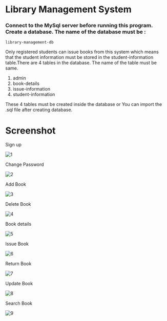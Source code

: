 
# Library Management System

### Connect to the MySql server before running this program. Create a database. The name of the database must be :
    library-management-db
Only registered students can issue books from this system which means that the student information must be stored in the student-information table.There are 4 tables in the database. The name of the table must be same.

1. admin
2. book-details
3. issue-information
4. student-information

These 4 tables must be created inside the database or You can import the .sql file after creating database.

# Screenshot


Sign up

![1](https://user-images.githubusercontent.com/52861859/119842603-a1dacc00-bf28-11eb-8582-1288287158cc.PNG) 

Change Password

![2](https://user-images.githubusercontent.com/52861859/119842615-a4d5bc80-bf28-11eb-8a6c-3b5d5ec9ec17.PNG)


Add Book

![3](https://user-images.githubusercontent.com/52861859/119842628-a8694380-bf28-11eb-94db-1c6896ee299d.PNG)

Delete Book

![4](https://user-images.githubusercontent.com/52861859/119842645-ab643400-bf28-11eb-8b49-f443865b409d.PNG)

Book details

![5](https://user-images.githubusercontent.com/52861859/119843036-fda55500-bf28-11eb-9799-abf7113674e2.PNG)

Issue Book

![6](https://user-images.githubusercontent.com/52861859/119843057-01d17280-bf29-11eb-8ff2-04fb20172049.PNG)

Return Book

![7](https://user-images.githubusercontent.com/52861859/119843064-039b3600-bf29-11eb-97c8-42de38b7518c.PNG)

Update Book

![8](https://user-images.githubusercontent.com/52861859/119843084-072ebd00-bf29-11eb-95ea-32f4141b6144.PNG)

Search Book

![9](https://user-images.githubusercontent.com/52861859/119843090-085fea00-bf29-11eb-86f8-c18f982a39de.PNG)



